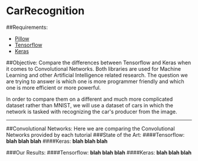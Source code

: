 # CarRecognition


##Requirements:
  - [Pillow][pillow_link]
  - [Tensorflow][tensorflow_link]
  - [Keras][keras_link]


##Objective:
Compare the differences between Tensorflow and Keras when it comes to Convolutional Networks. Both libraries are used for Machine Learning and other Artificial Intelligence related research.
The question we are trying to answer is which one is more programmer friendly and which one is more efficient or more powerful.

In order to compare them on a different and much more complicated dataset rather than MNIST, we will use a dataset of cars in which the network is tasked with recognizing the car's producer from the image.

***

##Convolutional Networks:
  Here we are comparing the Convolutional Networks provided by each tutorial
###State of the Art:
####Tensorflow:
  **blah blah blah**
####Keras:
  **blah blah blah**


###Our Results:
####Tensorflow:
  **blah blah blah**
####Keras:
  **blah blah blah**


  [tensorflow_link]:https://www.tensorflow.org/
  [keras_link]: https://keras.io/
  [pillow_link]: http://pillow.readthedocs.io/en/4.3.x/
